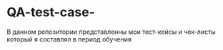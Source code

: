 # QA-test-case-
В данном репозитории представленны мои тест-кейсы и чек-листы который я составлял в период обучения 
